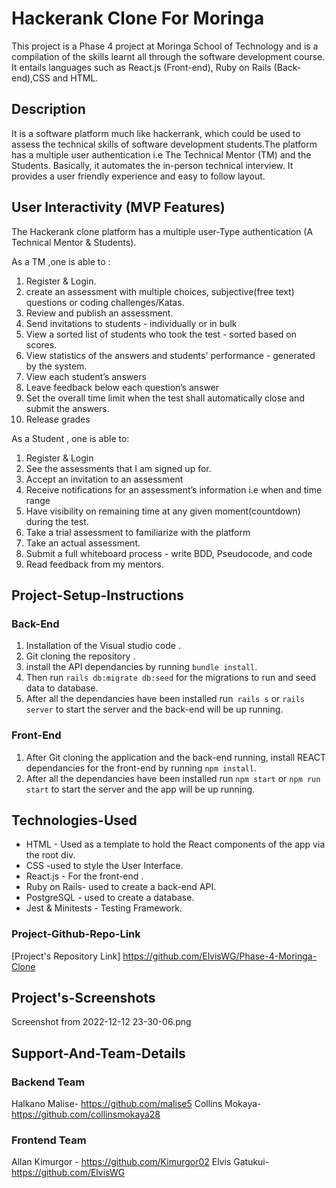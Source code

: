 # Hackerank Clone For Moringa

This project is a Phase 4 project at Moringa School of Technology and is a compilation of the skills learnt all through the software development course. It entails languages such as React.js (Front-end), Ruby on Rails (Back-end),CSS and HTML.

## Description

It is a software platform much like hackerrank, which could be used to assess the technical skills of software development students.The platform has a multiple user authentication i.e The Technical Mentor (TM) and the Students. Basically, it automates the in-person technical interview. It provides a user friendly experience and easy to follow layout.

## User Interactivity (MVP Features)

The Hackerank clone platform has a multiple user-Type authentication (A Technical Mentor & Students).

As a TM ,one is able to :

1. Register & Login.
1. create an assessment with multiple choices, subjective(free text) questions or coding challenges/Katas.
1. Review and publish an assessment.
1. Send invitations to students - individually or in bulk
1. View a sorted list of students who took the test - sorted based on scores.
1. View statistics of the answers and students' performance - generated by the system.
1. View each student’s answers
1. Leave feedback below each question’s answer
1. Set the overall time limit when the test shall automatically close and submit the answers.
1. Release grades

As a Student , one is able to:

1. Register & Login
1. See the assessments that I am signed up for.
1. Accept an invitation to an assessment
1. Receive notifications for an assessment’s information i.e when and time range
1. Have visibility on remaining time at any given moment(countdown) during the test.
1. Take a trial assessment to familiarize with the platform
1. Take an actual assessment.
1. Submit a full whiteboard process - write BDD, Pseudocode, and code
1. Read feedback from my mentors.

## Project-Setup-Instructions

### Back-End

1. Installation of the Visual studio code .
1. Git cloning the repository .
1. install the API dependancies by running `bundle install`.
1. Then run `rails db:migrate db:seed` for the migrations to run and seed data to database.
1. After all the dependancies have been installed run` rails s` or `rails server` to start the server and the back-end will be up running.

### Front-End

1. After Git cloning the application and the back-end running, install REACT dependancies for the front-end by running `npm install`.
1. After all the dependancies have been installed run `npm start` or `npm run start` to start the server and the app will be up running.

## Technologies-Used

- HTML - Used as a template to hold the React components of the app via the root div. 
- CSS -used to style the User Interface. 
- React.js - For the front-end .
- Ruby on Rails- used to create a back-end API.
- PostgreSQL - used to create a database.
- ​Jest & Minitests - Testing Framework.


### Project-Github-Repo-Link

[Project's Repository Link]
https://github.com/ElvisWG/Phase-4-Moringa-Clone

## Project's-Screenshots
Screenshot from 2022-12-12 23-30-06.png

## Support-And-Team-Details

### Backend Team

Halkano Malise- https://github.com/malise5
Collins Mokaya-  https://github.com/collinsmokaya28

### Frontend Team

Allan Kimurgor -  https://github.com/Kimurgor02
Elvis Gatukui-  https://github.com/ElvisWG